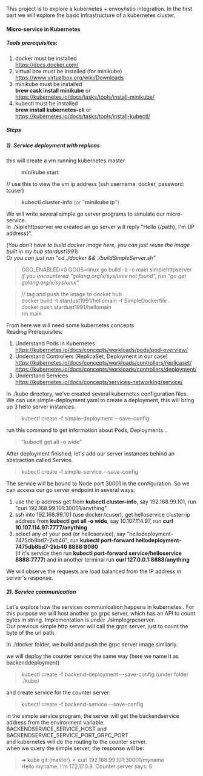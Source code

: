 This project is to explore a kubernetes + envoy/istio integration. In the first part we will explore the basic infrastructure
of a kubernetes cluster.

#### Micro-service in Kubernetes

##### Tools prerequisites:

1.  docker must be installed  
    https://docs.docker.com/
2. virtual box must be installed (for minikube)  
    https://www.virtualbox.org/wiki/Downloads
3. minikube must be installed  
    __brew cask install minikube__ or https://kubernetes.io/docs/tasks/tools/install-minikube/
4. kubectl must be installed  
    __brew install kubernetes-cli__ or https://kubernetes.io/docs/tasks/tools/install-kubectl/

##### Steps

##### 1). Service deployment with replicas

this will create a vm running kubernetes master
>__minikube start__

// use this to view the vm ip address (ssh username: docker, password: tcuser)
>__kubectl cluster-info__ (or "__minikube ip__")

We will write several simple go server programs to simulate our micro-service.  
In ./siplehttpserver we created an go server will reply "Hello {/path}, I'm {IP address}".

(_You don't have to build docker image here, you can just reuse the image built in my hub stardust1991_)  
 _Or you can just run "cd ./docker && ./buildSimpleServer.sh"_  

>CGO_ENABLED=0 GOOS=linux go build -a -o main simplehttpserver  
>_If you encountered "golang.org/x/sys/unix not found", run "go get golang.org/x/sys/unix"_  


>// tag and push the image to docker hub  
>docker build -t stardust1991/hellomain -f SimpleDockerfile .  
>docker push stardust1991/hellomain  
>rm main  

From here we will need some kubernetes concepts  
Reading Prerequisites:
1. Understand Pods in Kubernetes  
    https://kubernetes.io/docs/concepts/workloads/pods/pod-overview/  
2. Understand Controllers (ReplicaSet, Deployment in our case)  
    https://kubernetes.io/docs/concepts/workloads/controllers/replicaset/  
    https://kubernetes.io/docs/concepts/workloads/controllers/deployment/  
3. Understand Services  
    https://kubernetes.io/docs/concepts/services-networking/service/  

In ./kube directory, we've created several kubernetes configuration files.  
We can use simple-deployment.yaml to create a deployment, this will bring up 3 hello server instances.  
>kubectl create -f simple-deployment --save-config

run this command to get information about Pods, Deployments...  
>"kubectl get all -o wide"

After deployment finished, let's add our server instances behind an abstraction called Service.  
>kubectl create -f simple-service --save-config

The service will be bound to Node port 30001 in the configuration.
So we can access our go server endpoint in several ways:  
1. use the ip address get from __kubectl cluster-info__, say 192.168.99.101,
    run "curl 192.168.99.101:30001/anything"
2. ssh into 192.168.99.101 (use docker:tcuser), get helloservice cluster-ip address from __kubectl get all -o wide__, say 10.107.114.97,
    run __curl 10.107.114.97:7777/anything__
3. select any of your pod (or helloservice), say "hellodeployment-7475db8bd7-2kb46", run __kubectl port-forward hellodeployment-7475db8bd7-2kb46 8888:8080__  
    (if it's service then run __kubectl port-forward service/helloservice 8888:7777__)
    and in another terminal run __curl 127.0.0.1:8888/anything__

We will observe the requests are load balanced from the IP address in server's response.

##### 2). Service communication
Let's explore how the services communication happens in kubernetes . For this purpose we will host another go grpc server, which has an API to count bytes in string.
Implementation is under ./simplegrpcserver.  
Our previous simple http server will call the grpc server, just to count the byte of the url path

In ./docker folder, we build and push the grpc server image similarly.

we will deploy the counter service the same way (here we name it as backenddeployment)
>kubectl create -f backend-deployment --save-config (under folder ./kube)

and create service for the counter server:
>kubectl create -f backend-service --save-config

in the simple service program, the server will get the backendservice address from the environment variable:  
BACKENDSERVICE_SERVICE_HOST and BACKENDSERVICE_SERVICE_PORT_GRPC_PORT  
and kubernetes will do the routing to the counter server.  
when we query the simple server, the response will be:  
>➜  kube git:(master) ✗ curl 192.168.99.101:30001/myname  
>Hello myname, I'm 172.17.0.9. Counter server says: 6  





